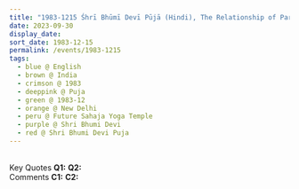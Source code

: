 ```yaml
---
title: "1983-1215 Śhrī Bhūmī Devī Pūjā (Hindi), The Relationship of Parents with Children and of Teachers with Students, Parent's Day Celebrations, Site of the Future Sahaja Yoga Temple, C-17, Shaheed Jeet Singh Marg, Block C, Qutab Institutional Area (behind Qutub Hotel), New Delhi, India"
date: 2023-09-30
display_date: 
sort_date: 1983-12-15
permalink: /events/1983-1215
tags:
  - blue @ English
  - brown @ India
  - crimson @ 1983
  - deeppink @ Puja
  - green @ 1983-12
  - orange @ New Delhi
  - peru @ Future Sahaja Yoga Temple
  - purple @ Shri Bhumi Devi 
  - red @ Shri Bhumi Devi Puja
---
```


<br>

<wave-list>
  <list-title color="DarkSeaGreen" width="55">Key Quotes</list-title>
  <list-item color="BlanchedAlmond" width="280"><b>Q1:</b> <i></i></list-item>
  <list-item color="Lavender" width="280"><b>Q2:</b> <i></i></list-item>
</wave-list>

<br>

<wave-list>
  <list-title color="DarkSeaGreen" width="55">Comments</list-title>
  <list-item color="BlanchedAlmond" width="280"><b>C1:</b> <i></i></list-item>
  <list-item color="Lavender" width="280"><b>C2:</b> <i></i></list-item>
</wave-list>
